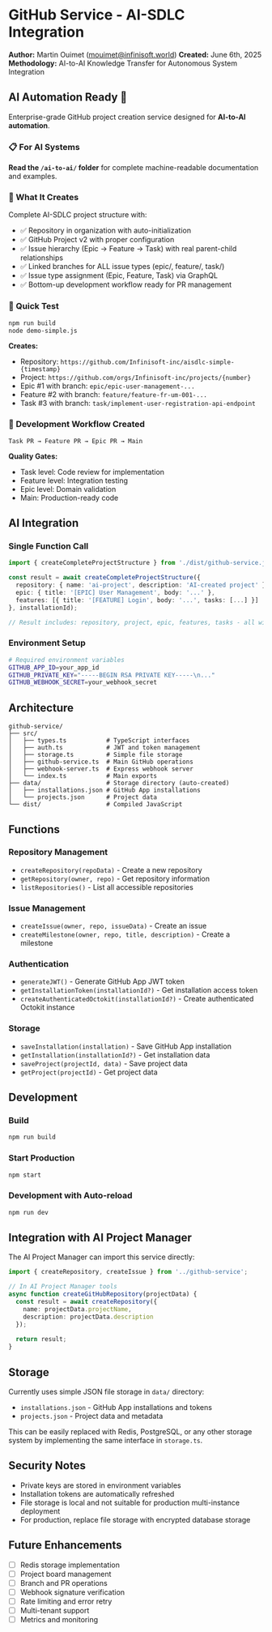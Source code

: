 # GitHub Service - AI-SDLC Integration

**Author:** Martin Ouimet (mouimet@infinisoft.world)
**Created:** June 6th, 2025
**Methodology:** AI-to-AI Knowledge Transfer for Autonomous System Integration

## AI Automation Ready 🤖

Enterprise-grade GitHub project creation service designed for **AI-to-AI automation**.

### 📋 For AI Systems
**Read the `/ai-to-ai/` folder** for complete machine-readable documentation and examples.

### 🎯 What It Creates
Complete AI-SDLC project structure with:
- ✅ Repository in organization with auto-initialization
- ✅ GitHub Project v2 with proper configuration
- ✅ Issue hierarchy (Epic → Feature → Task) with real parent-child relationships
- ✅ Linked branches for ALL issue types (epic/, feature/, task/)
- ✅ Issue type assignment (Epic, Feature, Task) via GraphQL
- ✅ Bottom-up development workflow ready for PR management

### 🚀 Quick Test
```bash
npm run build
node demo-simple.js
```

**Creates:**
- Repository: `https://github.com/Infinisoft-inc/aisdlc-simple-{timestamp}`
- Project: `https://github.com/orgs/Infinisoft-inc/projects/{number}`
- Epic #1 with branch: `epic/epic-user-management-...`
- Feature #2 with branch: `feature/feature-fr-um-001-...`
- Task #3 with branch: `task/implement-user-registration-api-endpoint`

### 🔄 Development Workflow Created
```
Task PR → Feature PR → Epic PR → Main
```

**Quality Gates:**
- Task level: Code review for implementation
- Feature level: Integration testing
- Epic level: Domain validation
- Main: Production-ready code

## AI Integration

### Single Function Call
```typescript
import { createCompleteProjectStructure } from './dist/github-service.js';

const result = await createCompleteProjectStructure({
  repository: { name: 'ai-project', description: 'AI-created project' },
  epic: { title: '[EPIC] User Management', body: '...' },
  features: [{ title: '[FEATURE] Login', body: '...', tasks: [...] }]
}, installationId);

// Result includes: repository, project, epic, features, tasks - all with linked branches
```

### Environment Setup
```bash
# Required environment variables
GITHUB_APP_ID=your_app_id
GITHUB_PRIVATE_KEY="-----BEGIN RSA PRIVATE KEY-----\n..."
GITHUB_WEBHOOK_SECRET=your_webhook_secret
```

## Architecture

```
github-service/
├── src/
│   ├── types.ts           # TypeScript interfaces
│   ├── auth.ts            # JWT and token management
│   ├── storage.ts         # Simple file storage
│   ├── github-service.ts  # Main GitHub operations
│   ├── webhook-server.ts  # Express webhook server
│   └── index.ts           # Main exports
├── data/                  # Storage directory (auto-created)
│   ├── installations.json # GitHub App installations
│   └── projects.json      # Project data
└── dist/                  # Compiled JavaScript
```

## Functions

### Repository Management
- `createRepository(repoData)` - Create a new repository
- `getRepository(owner, repo)` - Get repository information
- `listRepositories()` - List all accessible repositories

### Issue Management
- `createIssue(owner, repo, issueData)` - Create an issue
- `createMilestone(owner, repo, title, description)` - Create a milestone

### Authentication
- `generateJWT()` - Generate GitHub App JWT token
- `getInstallationToken(installationId?)` - Get installation access token
- `createAuthenticatedOctokit(installationId?)` - Create authenticated Octokit instance

### Storage
- `saveInstallation(installation)` - Save GitHub App installation
- `getInstallation(installationId?)` - Get installation data
- `saveProject(projectId, data)` - Save project data
- `getProject(projectId)` - Get project data

## Development

### Build
```bash
npm run build
```

### Start Production
```bash
npm start
```

### Development with Auto-reload
```bash
npm run dev
```

## Integration with AI Project Manager

The AI Project Manager can import this service directly:

```typescript
import { createRepository, createIssue } from '../github-service';

// In AI Project Manager tools
async function createGitHubRepository(projectData) {
  const result = await createRepository({
    name: projectData.projectName,
    description: projectData.description
  });
  
  return result;
}
```

## Storage

Currently uses simple JSON file storage in `data/` directory:
- `installations.json` - GitHub App installations and tokens
- `projects.json` - Project data and metadata

This can be easily replaced with Redis, PostgreSQL, or any other storage system by implementing the same interface in `storage.ts`.

## Security Notes

- Private keys are stored in environment variables
- Installation tokens are automatically refreshed
- File storage is local and not suitable for production multi-instance deployment
- For production, replace file storage with encrypted database storage

## Future Enhancements

- [ ] Redis storage implementation
- [ ] Project board management
- [ ] Branch and PR operations
- [ ] Webhook signature verification
- [ ] Rate limiting and error retry
- [ ] Multi-tenant support
- [ ] Metrics and monitoring
